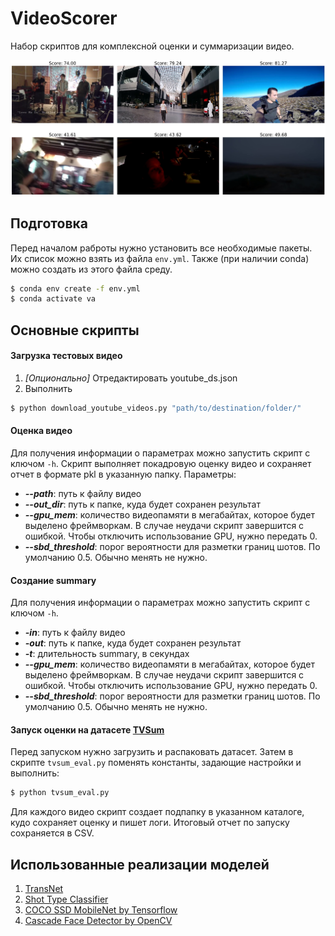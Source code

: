 # VideoScorer
Набор скриптов для комплексной оценки и суммаризации видео.

![score_example](/img/scoring_example.png)

## Подготовка
Перед началом раброты нужно установить все необходимые пакеты. Их список можно взять из файла ```env.yml```. Также (при наличии conda) можно создать из этого файла среду.
```bash
$ conda env create -f env.yml
$ conda activate va
```
## Основные скрипты
#### Загрузка тестовых видео
1. *[Опционально]* Отредактировать youtube_ds.json
2. Выполнить
```bash
$ python download_youtube_videos.py "path/to/destination/folder/"
```
#### Оценка видео
Для получения информации о параметрах можно запустить скрипт с ключом ```-h```.
Скрипт выполняет покадровую оценку видео и сохраняет отчет в формате pkl в указанную папку.
Параметры:
* ***-\-path***: путь к файлу видео
* ***-\-out_dir***: путь к папке, куда будет сохранен результат
* ***-\-gpu_mem***: количество видеопамяти в мегабайтах, которое будет выделено фреймворкам. В случае неудачи скрипт завершится с ошибкой. Чтобы отключить использование GPU, нужно передать 0.
* ***-\-sbd_threshold***: порог вероятности для разметки границ шотов. По умолчанию 0.5. Обычно менять не нужно.
#### Создание summary
Для получения информации о параметрах можно запустить скрипт с ключом ```-h```.
* ***-in***: путь к файлу видео
* ***-out***: путь к папке, куда будет сохранен результат
* ***-t***: длительность summary, в секундах
* ***-\-gpu_mem***: количество видеопамяти в мегабайтах, которое будет выделено фреймворкам. В случае неудачи скрипт завершится с ошибкой. Чтобы отключить использование GPU, нужно передать 0.
* ***-\-sbd_threshold***: порог вероятности для разметки границ шотов. По умолчанию 0.5. Обычно менять не нужно.
#### Запуск оценки на датасете [TVSum](https://github.com/yalesong/tvsum)
Перед запуском нужно загрузить и распаковать датасет. Затем в скрипте ```tvsum_eval.py``` поменять константы, задающие настройки и выполнить:
```bash
$ python tvsum_eval.py
```
Для каждого видео скрипт создает подпапку в указанном каталоге, кудо сохраняет оценку и пишет логи. Итоговый отчет по запуску сохраняется в CSV.
## Использованные реализации моделей
1. [TransNet](https://github.com/soCzech/TransNet)
2. [Shot Type Classifier](https://github.com/rsomani95/shot-type-classifier)
3. [COCO SSD MobileNet by Tensorflow](https://www.tensorflow.org/lite/models/object_detection/overview) 
4. [Cascade Face Detector by OpenCV](https://docs.opencv.org/3.4/db/d28/tutorial_cascade_classifier.html)












